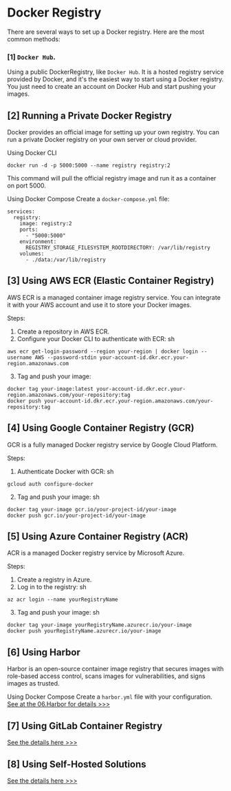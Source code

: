 # Docker Registry

There are several ways to set up a Docker registry. Here are the most common methods:

### [1] `Docker Hub`.
Using a public DockerRegistry, like `Docker Hub`. It is a hosted registry service provided by Docker, and it's the easiest way to start using a Docker registry. You just need to create an account on Docker Hub and start pushing your images.

## [2] Running a Private Docker Registry
Docker provides an official image for setting up your own registry. You can run a private Docker registry on your own server or cloud provider.

Using Docker CLI

    docker run -d -p 5000:5000 --name registry registry:2

This command will pull the official registry image and run it as a container on port 5000.

Using Docker Compose
Create a `docker-compose.yml` file:

```version: '3'
services:
  registry:
    image: registry:2
    ports:
      - "5000:5000"
    environment:
      REGISTRY_STORAGE_FILESYSTEM_ROOTDIRECTORY: /var/lib/registry
    volumes:
      - ./data:/var/lib/registry
```

## [3] Using AWS ECR (Elastic Container Registry)
AWS ECR is a managed container image registry service. You can integrate it with your AWS account and use it to store your Docker images.

Steps:
1. Create a repository in AWS ECR.
2. Configure your Docker CLI to authenticate with ECR:
sh
```
aws ecr get-login-password --region your-region | docker login --username AWS --password-stdin your-account-id.dkr.ecr.your-region.amazonaws.com
```
3. Tag and push your image:
```
docker tag your-image:latest your-account-id.dkr.ecr.your-region.amazonaws.com/your-repository:tag
docker push your-account-id.dkr.ecr.your-region.amazonaws.com/your-repository:tag
```

## [4] Using Google Container Registry (GCR)
GCR is a fully managed Docker registry service by Google Cloud Platform.

Steps:
1. Authenticate Docker with GCR:
sh
```
gcloud auth configure-docker
```
2. Tag and push your image:
sh
```
docker tag your-image gcr.io/your-project-id/your-image
docker push gcr.io/your-project-id/your-image
```

## [5] Using Azure Container Registry (ACR)
ACR is a managed Docker registry service by Microsoft Azure.

Steps:
1. Create a registry in Azure.
2. Log in to the registry:
sh
```
az acr login --name yourRegistryName
```
3. Tag and push your image:
sh
```
docker tag your-image yourRegistryName.azurecr.io/your-image
docker push yourRegistryName.azurecr.io/your-image
```

## [6] Using Harbor
Harbor is an open-source container image registry that secures images with role-based access control, scans images for vulnerabilities, and signs images as trusted.

Using Docker Compose
Create a `harbor.yml` file with your configuration. 
[See at the 06.Harbor for details >>>](./06.Harbor/readme.md)

## [7] Using GitLab Container Registry
[See the details here >>>](./07.GitLab_Container_Registry/readme.md)

## [8] Using Self-Hosted Solutions
[See the details here >>>](./08.Self_hosting/readme.md)


